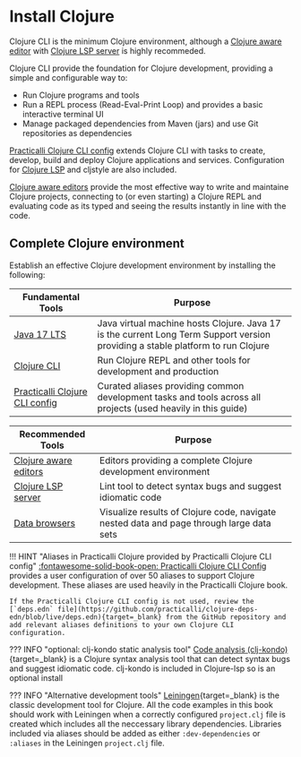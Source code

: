 # Install Clojure

Clojure CLI is the minimum Clojure environment, although a [Clojure aware editor](/clojure/clojure-editors/) with [Clojure LSP server](/clojure/clojure-editors/clojure-lsp/) is highly recommeded.

Clojure CLI provide the foundation for Clojure development, providing a simple and configurable way to:

* Run Clojure programs and tools
* Run a REPL process (Read-Eval-Print Loop) and provides a basic interactive terminal UI
* Manage packaged dependencies from Maven (jars) and use Git repositories as dependencies

[Practicalli Clojure CLI config](clojure-cli/#practicalli-clojure-cli-config) extends Clojure CLI with tasks to create, develop, build and deploy Clojure applications and services. Configuration for [Clojure LSP](/clojure/clojure-editors/clojure-lsp/) and cljstyle are also included.

[Clojure aware editors](/clojure-editors/) provide the most effective way to write and maintaine Clojure projects, connecting to (or even starting) a Clojure REPL and evaluating code as its typed and seeing the results instantly in line with the code.


## Complete Clojure environment

Establish an effective Clojure development environment by installing the following:

| Fundamental Tools                                                             | Purpose                                                                                                                         |
|-------------------------------------------------------------------------------|---------------------------------------------------------------------------------------------------------------------------------|
| [Java 17 LTS](java.md)                                                        | Java virtual machine hosts Clojure. Java 17 is the current Long Term Support version providing a stable platform to run Clojure |
| [Clojure CLI](clojure-cli.md)                                                 | Run Clojure REPL and other tools for development and production                                                                 |
| [Practicalli Clojure CLI config](clojure-cli/#practicalli-clojure-cli-config) | Curated aliases providing common development tasks and tools across all projects (used heavily in this guide)                   |


| Recommended Tools                                             | Purpose                                                                                  |
|---------------------------------------------------------------|------------------------------------------------------------------------------------------|
| [Clojure aware editors](/clojure/clojure-editors/)            | Editors providing a complete Clojure development environment                             |
| [Clojure LSP server](/clojure/clojure-editors/clojure-lsp/) | Lint tool to detect syntax bugs and suggest idiomatic code                               |
| [Data browsers](/clojure/data-browsers/)                               | Visualize results of Clojure code, navigate nested data and page through large data sets |


!!! HINT "Aliases in Practicalli Clojure provided by Practicalli Clojure CLI config"
    [:fontawesome-solid-book-open: Practicalli Clojure CLI Config](clojure-cli/#practicalli-clojure-cli-config) provides a user configuration of over 50 aliases to support Clojure development. These aliases are used heavily in the Practicalli Clojure book.

    If the Practicalli Clojure CLI config is not used, review the [`deps.edn` file](https://github.com/practicalli/clojure-deps-edn/blob/live/deps.edn){target=_blank} from the GitHub repository and add relevant aliases definitions to your own Clojure CLI configuration.

??? INFO "optional: clj-kondo static analysis tool"
    [Code analysis (clj-kondo)](/clojure/reference/code-analysis.md){target=_blank} is a Clojure syntax analysis tool that can detect syntax bugs and suggest idiomatic code.  clj-kondo is included in Clojure-lsp so is an optional install

??? INFO "Alternative development tools"
    [Leiningen](https://leiningen.org){target=_blank} is the classic development tool for Clojure.  All the code examples in this book should work with Leiningen when a correctly configured `project.clj` file is created which includes all the neccessary library dependencies.  Libraries included via aliases should be added as either `:dev-dependencies` or `:aliases` in the Leiningen `project.clj` file.

